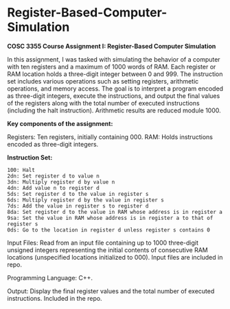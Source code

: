 # Register-Based-Computer-Simulation

**COSC 3355 Course Assignment I: Register-Based Computer Simulation**

In this assignment, I was tasked with simulating the behavior of a computer with ten registers and a maximum of 1000 words of RAM. Each register or RAM location holds a three-digit integer between 0 and 999. The instruction set includes various operations such as setting registers, arithmetic operations, and memory access. The goal is to interpret a program encoded as three-digit integers, execute the instructions, and output the final values of the registers along with the total number of executed instructions (including the halt instruction). Arithmetic results are reduced module 1000.

**Key components of the assignment:**

Registers: Ten registers, initially containing 000.
RAM: Holds instructions encoded as three-digit integers.

**Instruction Set:**

	100: Halt
	2dn: Set register d to value n
	3dn: Multiply register d by value n
	4dn: Add value n to register d
	5ds: Set register d to the value in register s
	6ds: Multiply register d by the value in register s
	7ds: Add the value in register s to register d
	8da: Set register d to the value in RAM whose address is in register a
	9sa: Set the value in RAM whose address is in register a to that of register s
	0ds: Go to the location in register d unless register s contains 0

Input Files: Read from an input file containing up to 1000 three-digit unsigned integers representing the initial contents of consecutive RAM locations (unspecified locations initialized to 000). Input files are included in repo.

Programming Language: C++.

Output: Display the final register values and the total number of executed instructions. Included in the repo.

